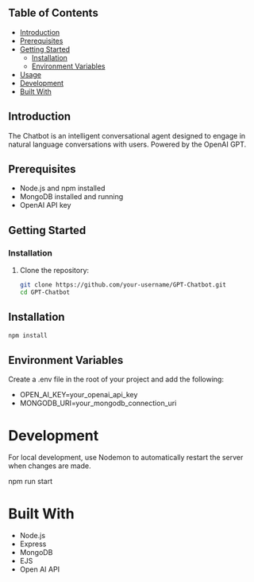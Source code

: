 ## Table of Contents

- [Introduction](#introduction)
- [Prerequisites](#prerequisites)
- [Getting Started](#getting-started)
  - [Installation](#installation)
  - [Environment Variables](#environment-variables)
- [Usage](#usage)
- [Development](#development)
- [Built With](#built-with)

## Introduction

The Chatbot is an intelligent conversational agent designed to engage in natural language conversations with users. Powered by the OpenAI GPT.

## Prerequisites

- Node.js and npm installed
- MongoDB installed and running
- OpenAI API key

## Getting Started

### Installation

1. Clone the repository:

   ```bash
   git clone https://github.com/your-username/GPT-Chatbot.git
   cd GPT-Chatbot

## Installation
  ```bash
  npm install
  ```

## Environment Variables
  Create a .env file in the root of your project and add the following:

  - OPEN_AI_KEY=your_openai_api_key
  - MONGODB_URI=your_mongodb_connection_uri

# Development
  For local development, use Nodemon to automatically restart the server when changes are made.

  npm run start

# Built With
  - Node.js
  - Express
  - MongoDB
  - EJS
  - Open AI API




